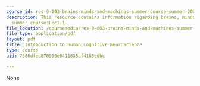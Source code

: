 ```yaml
---
course_id: res-9-003-brains-minds-and-machines-summer-course-summer-2015
description: This resource contains information regarding brains, minds and machines
  summer course:Lec1-1.
file_location: /coursemedia/res-9-003-brains-minds-and-machines-summer-course-summer-2015/7580dfed870506e6411835af4185edbc_MITRES_9_003SUM15_Lec1-1.pdf
file_type: application/pdf
layout: pdf
title: Introduction to Human Cognitive Neuroscience
type: course
uid: 7580dfed870506e6411835af4185edbc

---
```

None
